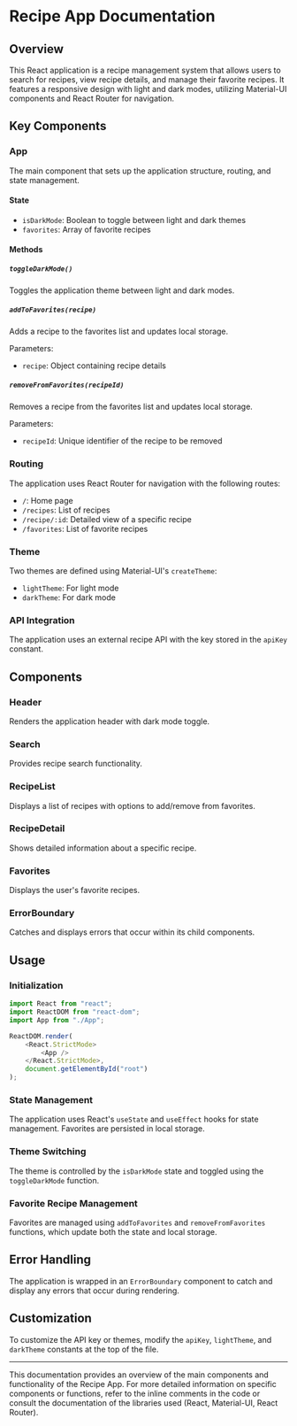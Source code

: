# Recipe App Documentation

## Overview

This React application is a recipe management system that allows users to search for recipes, view recipe details, and manage their favorite recipes. It features a responsive design with light and dark modes, utilizing Material-UI components and React Router for navigation.

## Key Components

### App

The main component that sets up the application structure, routing, and state management.

#### State

-   `isDarkMode`: Boolean to toggle between light and dark themes
-   `favorites`: Array of favorite recipes

#### Methods

##### `toggleDarkMode()`

Toggles the application theme between light and dark modes.

##### `addToFavorites(recipe)`

Adds a recipe to the favorites list and updates local storage.

Parameters:

-   `recipe`: Object containing recipe details

##### `removeFromFavorites(recipeId)`

Removes a recipe from the favorites list and updates local storage.

Parameters:

-   `recipeId`: Unique identifier of the recipe to be removed

### Routing

The application uses React Router for navigation with the following routes:

-   `/`: Home page
-   `/recipes`: List of recipes
-   `/recipe/:id`: Detailed view of a specific recipe
-   `/favorites`: List of favorite recipes

### Theme

Two themes are defined using Material-UI's `createTheme`:

-   `lightTheme`: For light mode
-   `darkTheme`: For dark mode

### API Integration

The application uses an external recipe API with the key stored in the `apiKey` constant.

## Components

### Header

Renders the application header with dark mode toggle.

### Search

Provides recipe search functionality.

### RecipeList

Displays a list of recipes with options to add/remove from favorites.

### RecipeDetail

Shows detailed information about a specific recipe.

### Favorites

Displays the user's favorite recipes.

### ErrorBoundary

Catches and displays errors that occur within its child components.

## Usage

### Initialization

```javascript
import React from "react";
import ReactDOM from "react-dom";
import App from "./App";

ReactDOM.render(
    <React.StrictMode>
        <App />
    </React.StrictMode>,
    document.getElementById("root")
);
```

### State Management

The application uses React's `useState` and `useEffect` hooks for state management. Favorites are persisted in local storage.

### Theme Switching

The theme is controlled by the `isDarkMode` state and toggled using the `toggleDarkMode` function.

### Favorite Recipe Management

Favorites are managed using `addToFavorites` and `removeFromFavorites` functions, which update both the state and local storage.

## Error Handling

The application is wrapped in an `ErrorBoundary` component to catch and display any errors that occur during rendering.

## Customization

To customize the API key or themes, modify the `apiKey`, `lightTheme`, and `darkTheme` constants at the top of the file.

---

This documentation provides an overview of the main components and functionality of the Recipe App. For more detailed information on specific components or functions, refer to the inline comments in the code or consult the documentation of the libraries used (React, Material-UI, React Router).
